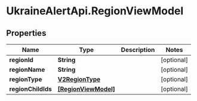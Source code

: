 # UkraineAlertApi.RegionViewModel

## Properties
Name | Type | Description | Notes
------------ | ------------- | ------------- | -------------
**regionId** | **String** |  | [optional] 
**regionName** | **String** |  | [optional] 
**regionType** | [**V2RegionType**](V2RegionType.md) |  | [optional] 
**regionChildIds** | [**[RegionViewModel]**](RegionViewModel.md) |  | [optional] 
